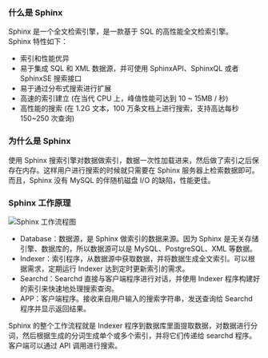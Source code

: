 
### 什么是 Sphinx
Sphinx 是一个全文检索引擎，是一款基于 SQL 的高性能全文检索引擎。   
Sphinx 特性如下：  

- 索引和性能优异
- 易于集成 SQL 和 XML 数据源，并可使用 SphinxAPI、SphinxQL 或者 SphinxSE 搜索接口
- 易于通过分布式搜索进行扩展
- 高速的索引建立 (在当代 CPU 上，峰值性能可达到 10 ~ 15MB / 秒)
- 高性能的搜索 (在 1.2G 文本，100 万条文档上进行搜索，支持高达每秒 150~250 次查询)


### 为什么是 Sphinx
使用 Sphinx 搜索引擎对数据做索引，数据一次性加载进来，然后做了索引之后保存在内存。这样用户进行搜索的时候就只需要在 Sphinx 服务器上检索数据即可。而且，Sphinx 没有 MySQL 的伴随机磁盘 I/O 的缺陷，性能更佳。

### Sphinx 工作原理

![Sphinx 工作流程图]()  

- Database：数据源，是 Sphinx 做索引的数据来源。因为 Sphinx 是无关存储引擎、数据库的，所以数据源可以是 MySQL、PostgreSQL、XML 等数据。
- Indexer：索引程序，从数据源中获取数据，并将数据生成全文索引。可以根据需求，定期运行 Indexer 达到定时更新索引的需求。
- Searchd：Searchd 直接与客户端程序进行对话，并使用 Indexer 程序构建好的索引来快速地处理搜索查询。
- APP：客户端程序。接收来自用户输入的搜索字符串，发送查询给 Searchd 程序并显示返回结果。

Sphinx 的整个工作流程就是 Indexer 程序到数据库里面提取数据，对数据进行分词，然后根据生成的分词生成单个或多个索引，并将它们传递给 searchd 程序。  
客户端可以通过 API 调用进行搜索。
